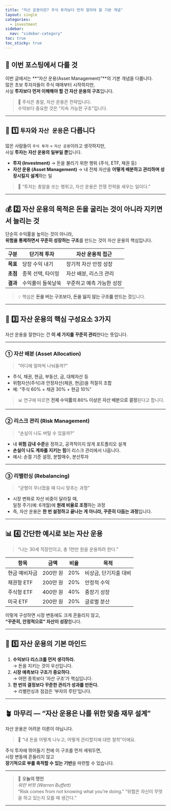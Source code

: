 ```yaml
---
title: "자산 운용이란? 주식 투자보다 먼저 알아야 할 기본 개념"
layout: single
categories:
  - investment
sidebar:
  nav: "sidebar-category"
toc: true
toc_sticky: true
---
```


## 👋 이번 포스팅에서 다룰 것

이번 글에서는 **“자산 운용(Asset Management)”**의 기본 개념을 다룹니다.  
많은 초보 투자자들이 주식 매매부터 시작하지만,  
사실 **투자보다 먼저 이해해야 할 건 자산 운용의 구조**입니다.

> 💭 주식은 총알, 자산 운용은 전략입니다.  
> 수익보다 중요한 것은 “지속 가능한 구조”입니다.

---

## 🧭 1️⃣ `투자`와 `자산 운용`은 다릅니다

많은 사람들이 `주식 투자` = `자산 운용`이라고 생각하지만,  
사실 **투자는 자산 운용의 일부일 뿐**입니다.

- **투자 (Investment)** → 돈을 불리기 위한 행위 (주식, ETF, 채권 등)  
- **자산 운용 (Asset Management)** → 내 전체 자산을 **어떻게 배분하고 관리하며 성장시킬지 설계**하는 일

> 💬 “투자는 총알을 쏘는 행위고, 자산 운용은 전쟁 전략을 세우는 일이다.”

---

## 💰 2️⃣ 자산 운용의 목적은 **돈을 굴리는 것**이 아니라 **지키면서 늘리는 것**

단순히 수익률을 높이는 것이 아니라,  
**위험을 통제하면서 꾸준히 성장하는 구조**를 만드는 것이 자산 운용의 핵심입니다.

| 구분 | 단기적 투자 | 자산 운용적 접근 |
|------|--------------|------------------|
| **목표** | 당장 수익 내기 | 장기적 자산 안정 성장 |
| **초점** | 종목 선택, 타이밍 | 자산 배분, 리스크 관리 |
| **결과** | 수익률이 들쑥날쑥 | 꾸준하고 예측 가능한 성장 |

> 💡 핵심은 **돈을 버는 구조보다, 돈을 잃지 않는 구조를 만드는 것**입니다.

---

## 🧩 3️⃣ 자산 운용의 핵심 구성요소 3가지

자산 운용을 잘한다는 건 **이 세 가지를 꾸준히 관리**한다는 뜻입니다.

---

### ① 자산 배분 (Asset Allocation)

> “어디에 얼마씩 나눠둘까?”

- 주식, 채권, 현금, 부동산, 금, 대체자산 등  
- 위험자산(주식)과 안정자산(채권, 현금)을 적절히 조합  
- 예: “주식 60% + 채권 30% + 현금 10%”

> 📊 연구에 따르면 **전체 수익률의 80% 이상은 자산 배분으로 결정**된다고 합니다.

---

### ② 리스크 관리 (Risk Management)

> “손실이 나도 버틸 수 있을까?”

- 내 **위험 감내 수준**을 정하고, 공격적이지 않게 포트폴리오 설계  
- **손실이 나도 계좌를 지키는 힘**이 리스크 관리에서 나옵니다.  
- 예시: 손절 기준 설정, 분할매수, 분산투자

---

### ③ 리밸런싱 (Rebalancing)

> “균형이 무너졌을 때 다시 맞추는 과정”

- 시장 변화로 자산 비중이 달라질 때,  
  일정 주기(예: 6개월)에 **원래 비율로 조정**하는 과정  
- 즉, 자산 운용은 **한 번 설정하고 끝나는 게 아니라, 꾸준히 다듬는 과정**입니다.

---

## 📊 4️⃣ 간단한 예시로 보는 자산 운용

> “나는 30세 직장인이고, 총 1천만 원을 운용하려 한다.”

| 항목 | 금액 | 비율 | 목적 |
|------|------|------|------|
| 현금 예비자금 | 200만 원 | 20% | 비상금, 단기지출 대비 |
| 채권형 ETF | 200만 원 | 20% | 안정적 수익 |
| 주식형 ETF | 400만 원 | 40% | 중장기 성장 |
| 미국 ETF | 200만 원 | 20% | 글로벌 분산 |

이렇게 구성하면 시장 변동에도 크게 흔들리지 않고,  
**“꾸준히, 안정적으로” 자산이 성장**합니다.

---

## 🧠 5️⃣ 자산 운용의 기본 마인드

1. **수익보다 리스크를 먼저 생각하라.**  
   → 돈을 지키는 것이 우선입니다.  
2. **시장 예측보다 구조가 중요하다.**  
   → 어떤 종목보다 ‘자산 구조’가 핵심입니다.  
3. **한 번의 결정보다 꾸준한 관리가 성과를 만든다.**  
   → 리밸런싱과 점검은 ‘부자의 루틴’입니다.

---

## 🪴 마무리 — “자산 운용은 나를 위한 맞춤 재무 설계”

자산 운용은 어려운 이론이 아닙니다.  
> 📌 “내 돈을 어떻게 나누고, 어떻게 관리할지에 대한 철학”이에요.

주식 투자에 뛰어들기 전에 이 구조를 먼저 세워두면,  
시장 변동에 흔들리지 않고  
**장기적으로 부를 축적할 수 있는 기반**을 마련할 수 있습니다.

---

> 💬 **오늘의 명언**  
> *워런 버핏 (Warren Buffett)*  
> “Risk comes from not knowing what you’re doing.” 
> “위험은 자신이 무엇을 하고 있는지 모를 때 생긴다.”

---